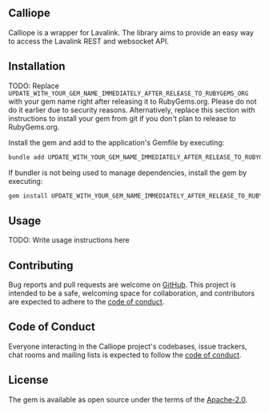 ## Calliope

Calliope is a wrapper for Lavalink. The library aims to provide an easy way to access the Lavalink REST and websocket API.

## Installation

TODO: Replace `UPDATE_WITH_YOUR_GEM_NAME_IMMEDIATELY_AFTER_RELEASE_TO_RUBYGEMS_ORG` with your gem name right after releasing it to RubyGems.org. Please do not do it earlier due to security reasons. Alternatively, replace this section with instructions to install your gem from git if you don't plan to release to RubyGems.org.

Install the gem and add to the application's Gemfile by executing:

```bash
bundle add UPDATE_WITH_YOUR_GEM_NAME_IMMEDIATELY_AFTER_RELEASE_TO_RUBYGEMS_ORG
```

If bundler is not being used to manage dependencies, install the gem by executing:

```bash
gem install UPDATE_WITH_YOUR_GEM_NAME_IMMEDIATELY_AFTER_RELEASE_TO_RUBYGEMS_ORG
```

## Usage

TODO: Write usage instructions here

## Contributing

Bug reports and pull requests are welcome on [GitHub](https://github.com/droid00000/calliope). This project is intended to be a safe, welcoming space for collaboration, and contributors are expected to adhere to the [code of conduct](https://github.com/droid00000/calliope/blob/main/CODE_OF_CONDUCT.md).

## Code of Conduct

Everyone interacting in the Calliope project's codebases, issue trackers, chat rooms and mailing lists is expected to follow the [code of conduct](https://github.com/droid00000/calliope/blob/main/CODE_OF_CONDUCT.md).

## License

The gem is available as open source under the terms of the [Apache-2.0](https://www.apache.org/licenses/LICENSE-2.0).